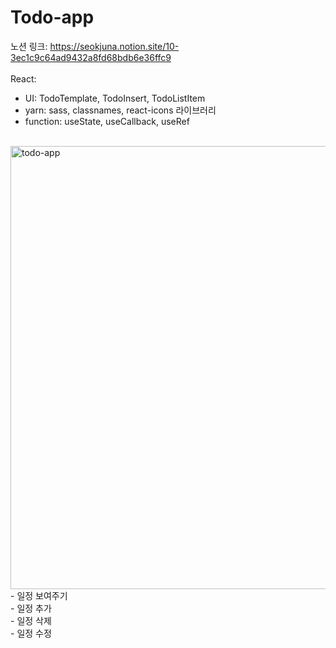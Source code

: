 # Todo-app

노션 링크: https://seokjuna.notion.site/10-3ec1c9c64ad9432a8fd68bdb6e36ffc9<br>
<br>
React:<br>
- UI: TodoTemplate, TodoInsert, TodoListItem<br>
- yarn: sass, classnames, react-icons 라이브러리<br>
- function: useState, useCallback, useRef<br>
<br>
<img width="709" alt="todo-app" src="https://user-images.githubusercontent.com/102382351/194507685-7bf15771-a61e-4fe3-adbf-54951ae49d29.png">
- 일정 보여주기<br>
- 일정 추가<br>
- 일정 삭제<br>
- 일정 수정<br>


